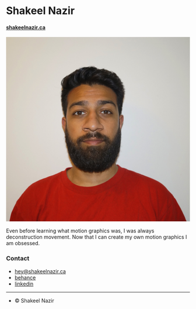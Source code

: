 # Shakeel Nazir

#### [shakeelnazir.ca](shakeelnazir.ca)

![Picture of Shakeel Nazir](/images/nazir.JPG)

Even before learning what motion graphics was, I was always deconstruction movement. Now that I can create my own motion graphics I am obsessed.

### Contact
- [hey@shakeelnazir.ca](mailto:hey@shakeelnazir.ca)
- [behance](https://www.behance.net/shakeelnaz290c)
- [linkedin](https://www.linkedin.com/in/shakeel-nazir-255b1799)

---

- © Shakeel Nazir
